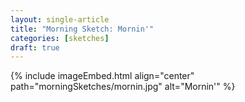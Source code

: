 ```yaml
---
layout: single-article
title: "Morning Sketch: Mornin'"
categories: [sketches]
draft: true
---
```


{% include imageEmbed.html align="center" path="morningSketches/mornin.jpg" alt="Mornin'" %}
